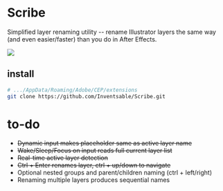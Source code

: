 # Scribe

Simplified layer renaming utility -- rename Illustrator layers the same way (and even easier/faster) than you do in After Effects.

![](https://thumbs.gfycat.com/InconsequentialPhonyCow-size_restricted.gif)

## install
``` bash
# .../AppData/Roaming/Adobe/CEP/extensions
git clone https://github.com/Inventsable/Scribe.git
```

# to-do

* ~~Dynamic input makes placeholder same as active layer name~~
* ~~Wake/Sleep/Focus on input reads full current layer list~~
* ~~Real-time active layer detection~~
* ~~Ctrl + Enter renames layer, ctrl + up/down to navigate~~
* Optional nested groups and parent/children naming (ctrl + left/right)
* Renaming multiple layers produces sequential names